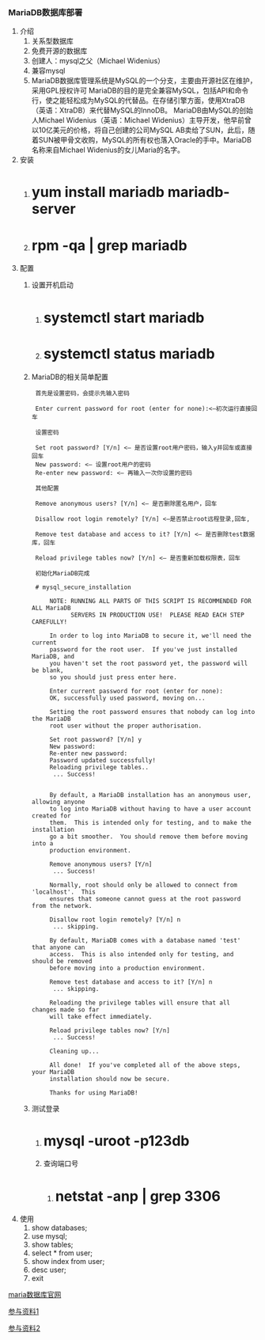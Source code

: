 ### MariaDB数据库部署 ###
1. 介绍
	1. 关系型数据库
	2. 免费开源的数据库
	3. 创建人：mysql之父（Michael Widenius）
	4. 兼容mysql
	2. MariaDB数据库管理系统是MySQL的一个分支，主要由开源社区在维护，采用GPL授权许可 MariaDB的目的是完全兼容MySQL，包括API和命令行，使之能轻松成为MySQL的代替品。在存储引擎方面，使用XtraDB（英语：XtraDB）来代替MySQL的InnoDB。 MariaDB由MySQL的创始人Michael Widenius（英语：Michael Widenius）主导开发，他早前曾以10亿美元的价格，将自己创建的公司MySQL AB卖给了SUN，此后，随着SUN被甲骨文收购，MySQL的所有权也落入Oracle的手中。MariaDB名称来自Michael Widenius的女儿Maria的名字。
2. 安装
	1. # yum install mariadb mariadb-server
	2. # rpm -qa | grep mariadb
3. 配置
	1. 设置开机启动
		1. # systemctl start mariadb
		2. # systemctl status mariadb
	2. MariaDB的相关简单配置


			首先是设置密码，会提示先输入密码
			
			Enter current password for root (enter for none):<–初次运行直接回车
			
			设置密码
			
			Set root password? [Y/n] <– 是否设置root用户密码，输入y并回车或直接回车
			New password: <– 设置root用户的密码
			Re-enter new password: <– 再输入一次你设置的密码
			
			其他配置
			
			Remove anonymous users? [Y/n] <– 是否删除匿名用户，回车
			
			Disallow root login remotely? [Y/n] <–是否禁止root远程登录,回车,
			
			Remove test database and access to it? [Y/n] <– 是否删除test数据库，回车
			
			Reload privilege tables now? [Y/n] <– 是否重新加载权限表，回车
			
			初始化MariaDB完成

			# mysql_secure_installation
			
				NOTE: RUNNING ALL PARTS OF THIS SCRIPT IS RECOMMENDED FOR ALL MariaDB
				      SERVERS IN PRODUCTION USE!  PLEASE READ EACH STEP CAREFULLY!
				
				In order to log into MariaDB to secure it, we'll need the current
				password for the root user.  If you've just installed MariaDB, and
				you haven't set the root password yet, the password will be blank,
				so you should just press enter here.
				
				Enter current password for root (enter for none):
				OK, successfully used password, moving on...
				
				Setting the root password ensures that nobody can log into the MariaDB
				root user without the proper authorisation.
				
				Set root password? [Y/n] y
				New password:
				Re-enter new password:
				Password updated successfully!
				Reloading privilege tables..
				 ... Success!
				
				
				By default, a MariaDB installation has an anonymous user, allowing anyone
				to log into MariaDB without having to have a user account created for
				them.  This is intended only for testing, and to make the installation
				go a bit smoother.  You should remove them before moving into a
				production environment.
				
				Remove anonymous users? [Y/n]
				 ... Success!
				
				Normally, root should only be allowed to connect from 'localhost'.  This
				ensures that someone cannot guess at the root password from the network.
				
				Disallow root login remotely? [Y/n] n
				 ... skipping.
				
				By default, MariaDB comes with a database named 'test' that anyone can
				access.  This is also intended only for testing, and should be removed
				before moving into a production environment.
				
				Remove test database and access to it? [Y/n] n
				 ... skipping.
				
				Reloading the privilege tables will ensure that all changes made so far
				will take effect immediately.
				
				Reload privilege tables now? [Y/n]
				 ... Success!
				
				Cleaning up...
				
				All done!  If you've completed all of the above steps, your MariaDB
				installation should now be secure.
				
				Thanks for using MariaDB!

	3. 测试登录
		1. # mysql -uroot -p123db
		2. 查询端口号
			1. # netstat -anp | grep 3306
4. 使用
	1. show databases;
	2. use mysql;
	3. show tables;
	4. select * from user;
	5. show index from user;
	6. desc user;
	7. exit

[maria数据库官网](https://downloads.mariadb.org/)

[参与资料1](https://www.cnblogs.com/jpfss/p/6568976.html)

[参与资料2](https://github.com/liuxingrichu/advanced-network-program/tree/master/Mysql) 